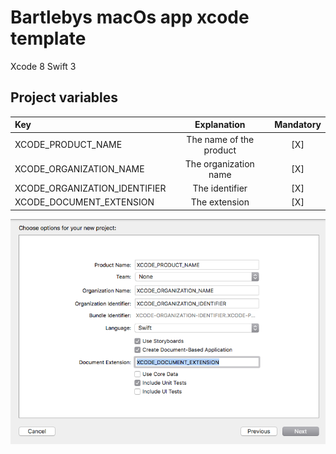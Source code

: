 # Bartlebys macOs app xcode template

Xcode 8
Swift 3

## Project variables

| Key  | Explanation  | Mandatory |
|:------------- |:---------------:| :-------------:|
| XCODE\_PRODUCT\_NAME    | The name of the product | [X] | 
| XCODE\_ORGANIZATION\_NAME   | The organization name | [X] | 
| XCODE\_ORGANIZATION\_IDENTIFIER   | The identifier | [X] | 
| XCODE\_DOCUMENT\_EXTENSION   | The extension | [X] | 

![image](./assets/creation.png)
